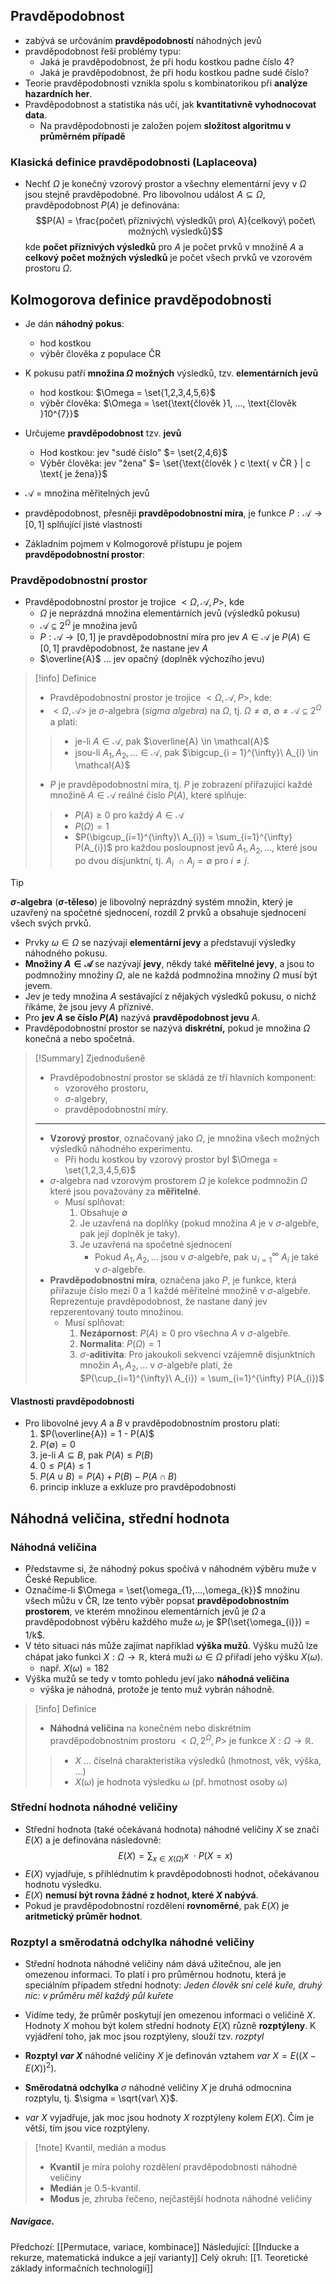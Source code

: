## Pravděpodobnost
- zabývá se určováním **pravděpodobností** náhodných jevů
- pravděpodobnost řeší problémy typu:
	- Jaká je pravděpodobnost, že při hodu kostkou padne číslo $4$?
	- Jaká je pravděpodobnost, že při hodu kostkou padne sudé číslo?
- Teorie pravděpodobnosti vznikla spolu s kombinatorikou při **analýze hazardních her**.
- Pravděpodobnost a statistika nás učí, jak **kvantitativně vyhodnocovat data**.
	- Na pravděpodobnosti je založen pojem **složitost algoritmu v průměrném případě**

### Klasická definice pravděpodobnosti (Laplaceova)
- Nechť $\Omega$ je konečný vzorový prostor a všechny elementární jevy v $\Omega$ jsou stejně pravděpodobné. Pro libovolnou událost $A \subseteq \Omega$, pravděpodobnost $P(A)$ je definována: $$P(A) = \frac{počet\ příznivých\ výsledků\ pro\ A}{celkový\ počet\ možných\ výsledků}$$kde **počet příznivých výsledků** pro $A$ je počet prvků v množině $A$ a **celkový počet možných výsledků** je počet všech prvků ve vzorovém prostoru $\Omega$.

## Kolmogorova definice pravděpodobnosti
- Je dán **náhodný pokus**:
	- hod kostkou
	- výběr člověka z populace ČR
- K pokusu patří **množina $\Omega$ možných** výsledků, tzv. **elementárních jevů**
	- hod kostkou: $\Omega = \set{1,2,3,4,5,6}$
	- výběr člověka: $\Omega = \set{\text{člověk }1, ..., \text{člověk }10^{7}}$
- Určujeme **pravděpodobnost** tzv. **jevů**
	- Hod kostkou: jev "sudé číslo" $= \set{2,4,6}$
	- Výběr člověka: jev "žena" $= \set{\text{člověk } c \text{ v ČR } | c \text{ je žena}}$
- $\mathcal{A}$ = množina měřitelných jevů
- pravděpodobnost, přesněji **pravděpodobnostní míra**, je funkce $P: \mathcal{A} \rightarrow [0,1]$ splňující jisté vlastnosti

- Základním pojmem v Kolmogorově přístupu je pojem **pravděpodobnostní prostor**:

### Pravděpodobnostní prostor
- Pravděpodobnostní prostor je trojice $<\Omega, \mathcal{A}, P>$, kde
	- $\Omega$ je neprázdná množina elementárních jevů (výsledků pokusu)
	- $\mathcal{A} \subseteq 2^{\Omega}$ je množina jevů
	- $P: \mathcal{A} \rightarrow [0,1]$ je pravděpodobnostní míra pro jev $A \in \mathcal{A}$ je $P(A) \in [0, 1]$ pravděpodobnost, že nastane jev $A$
	- $\overline{A}$ ... jev opačný (doplněk výchozího jevu)

> [!info] Definice
> - Pravděpodobnostní prostor je trojice $<\Omega, \mathcal{A}, P>$, kde:
> - $<\Omega, \mathcal{A}>$ je $\sigma$-algebra (*sigma algebra*) na $\Omega$, tj. $\Omega \neq \emptyset,$ $\emptyset \neq \mathcal{A} \subseteq 2^{\Omega}$ a platí:
>> - je-li $A \in \mathcal{A}$, pak $\overline{A} \in \mathcal{A}$
>> - jsou-li $A_{1}, A_{2}, ... \in \mathcal{A}$, pak $\bigcup_{i = 1}^{\infty}\ A_{i} \in \mathcal{A}$
> - $P$ je pravděpodobnostní míra, tj. $P$ je zobrazení přiřazující každé množině $A \in \mathcal{A}$ reálné číslo $P(A)$, které splňuje:
>> - $P(A) \geq 0$ pro každý $A \in \mathcal{A}$
>> - $P(\Omega) = 1$
>> - $P(\bigcup_{i=1}^{\infty}\ A_{i}) = \sum_{i=1}^{\infty} P(A_{i})$ pro každou posloupnost jevů $A_{1}, A_{2}, ...,$ které jsou po dvou disjunktní, tj. $A_{i}\ \cap A_{j} = \emptyset$ pro $i \neq j$.

>[!tip]
> **$\sigma$-algebra** (**$\sigma$-těleso**) je libovolný neprázdný systém množin, který je uzavřený na spočetné sjednocení, rozdíl 2 prvků a obsahuje sjednocení všech svých prvků. 

- Prvky $\omega \in \Omega$ se nazývají **elementární jevy** a představují výsledky náhodného pokusu.
- **Množiny $A \in \mathcal{A}$** se nazývají **jevy**, někdy také **měřitelné jevy**, a jsou to podmnožiny množiny $\Omega$, ale ne každá podmnožina množiny $\Omega$ musí být jevem.
- Jev je tedy množina $A$ sestávající z nějakých výsledků pokusu, o nichž říkáme, že jsou jevy $A$ příznivé.
- Pro **jev $A$ se číslo $P(A)$** nazývá **pravděpodobnost jevu** $A$.
- Pravděpodobnostní prostor se nazývá **diskrétní,** pokud je množina $\Omega$ konečná a nebo spočetná.
> [!Summary] Zjednodušeně
> - Pravděpodobnostní prostor se skládá ze tří hlavních komponent: 
> 	- vzorového prostoru, 
> 	- σ-algebry,
> 	- pravděpodobnostní míry.
> ---
> - **Vzorový prostor**, označovaný jako $\Omega$, je množina všech možných výsledků náhodného experimentu. 
> 	- Při hodu kostkou by vzorový prostor byl $\Omega = \set{1,2,3,4,5,6}$
> - $\sigma$-algebra nad vzorovým prostorem $\Omega$ je kolekce podmnožin $\Omega$ které jsou považovány za **měřitelné**.
> 	- Musí splňovat: 
> 		1. Obsahuje $\emptyset$
> 		2. Je uzavřená na doplňky (pokud množina $A$ je v $\sigma$-algebře, pak její doplněk je taky).
> 		3. Je uzavřená na spočetné sjednocení
> 			- Pokud $A_{1}, A_{2}, ...$ jsou v $\sigma$-algebře, pak $\cup_{i = 1}^{\infty}\ A_{i}$ je také v $\sigma$-algebře.
> - **Pravděpodobnostní míra**, označena jako $P$, je funkce, která přiřazuje číslo mezi $0$ a $1$ každé měřitelné množině v $\sigma$-algebře. Reprezentuje pravděpodobnost, že nastane daný jev repzerentovaný touto množinou. 
> 	- Musí splňovat:
> 		1. **Nezápornost**: $P(A) \geq 0$ pro všechna $A$ v $\sigma$-algebře.
> 		2. **Normalita**: $P(\Omega) = 1$
> 		3. $\sigma$-**aditivita**: Pro jakoukoli sekvenci vzájemně disjunktních množin $A_{1}, A_{2}, ...$ v $\sigma$-algebře platí, že $P(\cup_{i=1}^{\infty}\ A_{i}) = \sum_{i=1}^{\infty} P(A_{i})$

#### Vlastnosti pravděpodobnosti
- Pro libovolné jevy $A$ a  $B$ v pravděpodobnostním prostoru platí:
	1) $P(\overline{A}) = 1 - P(A)$
	2) $P(\emptyset) = 0$
	3) je-li $A \subseteq B$, pak $P(A) \leq P(B)$  
	4) $0 \leq P(A) \leq 1$
	5) $P(A \cup B) = P(A) + P(B) - P(A \cap B)$
	6) princip inkluze a exkluze pro pravděpodobnosti
## Náhodná veličina, střední hodnota

### Náhodná veličina
- Představme si, že náhodný pokus spočívá v náhodném výběru muže v České Republice.
- Označíme-li $\Omega = \set{\omega_{1},...,\omega_{k}}$ množinu všech můžu v ČR, lze tento výběr popsat **pravděpodobnostním prostorem**, ve kterém množinou elementárních jevů je $\Omega$ a pravděpodobnost výběru každého muže $\omega_{i}$ je $P(\set{\omega_{i}}) = 1/k$.
- V této situaci nás může zajímat například **výška mužů**. Výšku mužů lze chápat jako funkci $X: \Omega \rightarrow \mathbb{R}$, která muži $\omega \in \Omega$ přiřadí jeho výšku $X(\omega)$.
	- např. $X(\omega) = 182$
- Výška mužů se tedy v tomto pohledu jeví jako **náhodná veličina**
	- výška je náhodná, protože je tento muž vybrán náhodně.
> [!info] Definice
> - **Náhodná veličina** na konečném nebo diskrétním pravděpodobnostním prostoru $<\Omega, 2^{\Omega}, P>$ je funkce $X: \Omega \rightarrow \mathbb{R}$.
>> - $X$ ... číselná charakteristika výsledků (hmotnost, věk, výška, ...)
>> - $X(\omega)$ je hodnota výsledku $\omega$ (př. hmotnost osoby $\omega$)

### Střední hodnota náhodné veličiny
- Střední hodnota (také očekávaná hodnota) náhodné veličiny $X$ se značí $E(X)$ a je definována následovně: $$E(X)=\sum_{x \in X(\Omega)} x\ \cdot P(X = x)$$
- $E(X)$ vyjadřuje, s přihlédnutím k pravděpodobnosti hodnot, očekávanou hodnotu výsledku.
- $E(X)$ **nemusí být rovna žádné z hodnot, které $X$ nabývá**.
- Pokud je pravděpodobnostní rozdělení **rovnoměrné**, pak $E(X)$ je **aritmetický průměr hodnot**.

### Rozptyl a směrodatná odchylka náhodné veličiny
- Střední hodnota náhodné veličiny nám dává užitečnou, ale jen omezenou informaci. To platí i pro průměrnou hodnotu, která je speciálním případem střední hodnoty: *Jeden člověk sní celé kuře, druhý nic: v průměru měl každý půl kuřete*
- Vidíme tedy, že průměr poskytují jen omezenou informaci o veličině $X$. Hodnoty $X$ mohou být kolem střední hodnoty $E(X)$ různě **rozptýleny**. K vyjádření toho, jak moc jsou rozptýleny, slouží tzv. *rozptyl*

- **Rozptyl $var\ X$** náhodné veličiny $X$ je definován vztahem $var\ X=E((X-E(X))^{2})$.
- **Směrodatná odchylka** $\sigma$ náhodné veličiny $X$ je druhá odmocnina rozptylu, tj. $\sigma =  \sqrt{var\ X}$.
- $var\ X$ vyjadřuje, jak moc jsou hodnoty $X$ rozptýleny kolem $E(X)$. Čím je větší, tím jsou více rozptýleny.


> [!note] Kvantil, medián a modus
> - **Kvantil** je míra polohy rozdělení pravděpodobnosti náhodné veličiny
> - **Medián** je 0.5-kvantil.
> - **Modus** je, zhruba řečeno, nejčastější hodnota náhodné veličiny

##### Navigace. 
Předchozí:  [[Permutace, variace, kombinace]]
Následující: [[Inducke a rekurze, matematická indukce a její varianty]]
Celý okruh: [[1. Teoretické základy informačních technologií]]